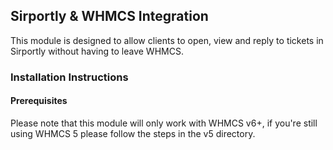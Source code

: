 ## Sirportly & WHMCS Integration

This module is designed to allow clients to open, view and reply to tickets in Sirportly without having to leave WHMCS.

### Installation Instructions

#### Prerequisites

Please note that this module will only work with WHMCS v6+, if you're still using WHMCS 5 please follow the steps in the v5 directory.

####